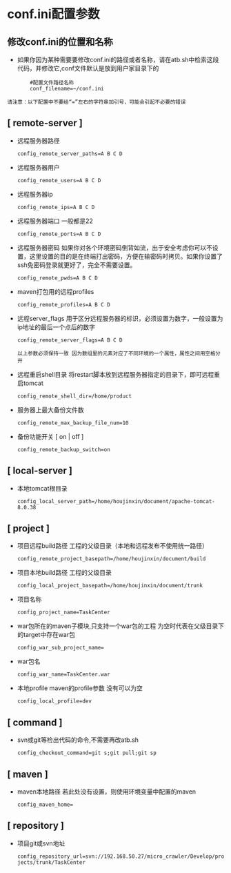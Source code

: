 # conf.ini配置参数
## 修改conf.ini的位置和名称
* 如果你因为某种需要要修改conf.ini的路径或者名称，请在atb.sh中检索这段代码，并修改它,conf文件默认是放到用户家目录下的

    ```shell
        #配置文件路径名称
        conf_filename=~/conf.ini
    ```

`请注意：以下配置中不要给“=”左右的字符串加引号，可能会引起不必要的错误`
## [ remote-server ]
* 远程服务器路径 

    `config_remote_server_paths=A B C D`
* 远程服务器用户

    `config_remote_users=A B C D`
* 远程服务器ip 
    
    `config_remote_ips=A B C D`
* 远程服务器端口 一般都是22

    `config_remote_ports=A B C D`
* 远程服务器密码 如果你对各个环境密码倒背如流，出于安全考虑你可以不设置，这里设置的目的是在终端打出密码，方便在输密码时拷贝。如果你设置了ssh免密码登录就更好了，完全不需要设置。
    
    `config_remote_pwds=A B C D`
* maven打包用的远程profiles
    
    `config_remote_profiles=A B C D`
* 远程server_flags 用于区分远程服务器的标识，必须设置为数字，一般设置为ip地址的最后一个点后的数字
    
    `config_remote_server_flags=A B C D`

    `以上参数必须保持一致 因为数组里的元素对应了不同环境的一个属性，属性之间用空格分开`

* 远程重启shell目录 将restart脚本放到远程服务器指定的目录下，即可远程重启tomcat
    
    `config_remote_shell_dir=/home/product`
* 服务器上最大备份文件数
    
    `config_remote_max_backup_file_num=10`
* 备份功能开关 [ on | off ]
    
    `config_remote_backup_switch=on`

## [ local-server ]
* 本地tomcat根目录
    
    `config_local_server_path=/home/houjinxin/document/apache-tomcat-8.0.38`

## [ project ]
* 项目远程build路径 工程的父级目录（本地和远程发布不使用统一路径）
    
    `config_remote_project_basepath=/home/houjinxin/document/build`
* 项目本地build路径 工程的父级目录
    
    `config_local_project_basepath=/home/houjinxin/document/trunk`
* 项目名称
    
    `config_project_name=TaskCenter`
* war包所在的maven子模块,只支持一个war包的工程 为空时代表在父级目录下的target中存在war包
    
    `config_war_sub_project_name=`
* war包名
    
    `config_war_name=TaskCenter.war`
* 本地profile maven的profile参数 没有可以为空
    
    `config_local_profile=dev`

## [ command ]
* svn或git等检出代码的命令,不需要再改atb.sh

    `config_checkout_command=git s;git pull;git sp`

## [ maven ]
* maven本地路径 若此处没有设置，则使用环境变量中配置的maven
    
    `config_maven_home=`

## [ repository ]
* 项目git或svn地址
    
    `config_repository_url=svn://192.168.50.27/micro_crawler/Develop/projects/trunk/TaskCenter`
